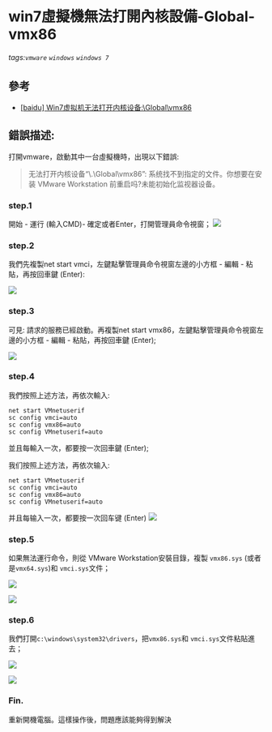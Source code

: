 # win7虛擬機無法打開內核設備-Global-vmx86
###### tags:`vmware` `windows` `windows 7`
## 參考
  - [[baidu] Win7虚拟机无法打开内核设备:\\Global\\vmx86](https://jingyan.baidu.com/article/3d69c5518b8bfef0cf02d7e1.html)

## 錯誤描述:
打開vmware，啟動其中一台虛擬機時，出現以下錯誤:
> 无法打开内核设备“\\.\Global\vmx86”: 系统找不到指定的文件。你想要在安装 VMware Workstation 前重启吗?未能初始化监视器设备。

### step.1

開始 - 運行 (輸入CMD)- 確定或者Enter，打開管理員命令視窗；
![](https://raw.githubusercontent.com/neslxzhen/Note/master/img/win7虛擬機無法打開內核設備-Global-vmx86/1.png)

### step.2

我們先複製net start vmci，左鍵點擊管理員命令視窗左邊的小方框 - 編輯 - 粘貼，再按回車鍵 (Enter):

![](https://raw.githubusercontent.com/neslxzhen/Note/master/img/win7虛擬機無法打開內核設備-Global-vmx86/2.png)

### step.3

可見: 請求的服務已經啟動。再複製net start vmx86，左鍵點擊管理員命令視窗左邊的小方框 - 編輯 - 粘貼，再按回車鍵 (Enter);

![](https://raw.githubusercontent.com/neslxzhen/Note/master/img/win7虛擬機無法打開內核設備-Global-vmx86/3.png)

### step.4

我們按照上述方法，再依次輸入: 

```
net start VMnetuserif
sc config vmci=auto
sc config vmx86=auto
sc config VMnetuserif=auto
```

並且每輸入一次，都要按一次回車鍵 (Enter);

我们按照上述方法，再依次输入: 

```
net start VMnetuserif
sc config vmci=auto
sc config vmx86=auto
sc config VMnetuserif=auto
```

并且每输入一次，都要按一次回车键 (Enter)
![](https://raw.githubusercontent.com/neslxzhen/Note/master/img/win7虛擬機無法打開內核設備-Global-vmx86/4.png)

### step.5

如果無法運行命令，則從 VMware Workstation安裝目錄，複製 `vmx86.sys` (或者是`vmx64.sys`)和 `vmci.sys`文件；

![](https://raw.githubusercontent.com/neslxzhen/Note/master/img/win7虛擬機無法打開內核設備-Global-vmx86/5.png)

![](https://raw.githubusercontent.com/neslxzhen/Note/master/img/win7虛擬機無法打開內核設備-Global-vmx86/6.png)
### step.6

我們打開`c:\windows\system32\drivers`，把`vmx86.sys`和 `vmci.sys`文件粘貼進去；

![](https://raw.githubusercontent.com/neslxzhen/Note/master/img/win7虛擬機無法打開內核設備-Global-vmx86/7.png)

![](https://raw.githubusercontent.com/neslxzhen/Note/master/img/win7虛擬機無法打開內核設備-Global-vmx86/8.png)

### Fin.

重新開機電腦。這樣操作後，問題應該能夠得到解決